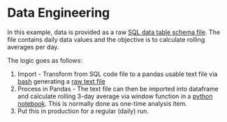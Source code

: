 # Data Engineering

In this example, data is provided as a raw [SQL data table schema file](https://github.com/msantanavargas/Coding-Examples/blob/main/Python/data_engineering/schema.sql). The file contains daily data values and the objective is to calculate rolling averages per day. 

The logic goes as follows:

1. Import - Transform from SQL code file to a pandas usable text file via [bash](https://github.com/msantanavargas/Coding-Examples/blob/main/Python/data_engineering/text_preprocessing_from_sql_to_pd.sh) generating a [raw text file](https://github.com/msantanavargas/Coding-Examples/blob/main/Python/data_engineering/my_raw_data.txt)
2. Process in Pandas - The text file can then be imported into dataframe and calculate rolling 3-day average via window function in a [python notebook](https://github.com/msantanavargas/Coding-Examples/blob/main/Python/data_engineering/3-day-rolling_average.ipynb). This is normally done as one-time analysis item.
3. Put this in production for a regular (daily) run.
